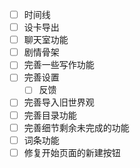 - [ ] 时间线
- [ ] 设卡导出
- [ ] 聊天室功能
- [ ] 剧情骨架
- [ ] 完善一些写作功能
- [ ] 完善设置
  - [ ] 反馈
- [ ] 完善导入旧世界观
- [ ] 完善目录功能
- [ ] 完善细节剩余未完成的功能
- [ ] 词条功能
- [ ] 修复开始页面的新建按钮